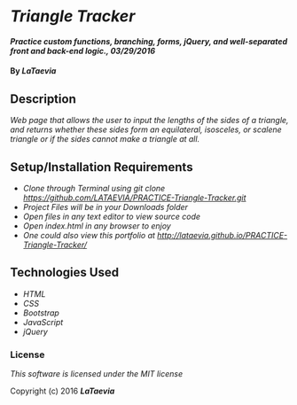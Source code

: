 # _Triangle Tracker_

#### _Practice custom functions, branching, forms, jQuery, and well-separated front and back-end logic., 03/29/2016_

#### By _**LaTaevia**_

## Description

_Web page that allows the user to input the lengths of the sides of a triangle, and returns whether these sides form an equilateral, isosceles, or scalene triangle or if the sides cannot make a triangle at all._

## Setup/Installation Requirements

* _Clone through Terminal using git clone https://github.com/LATAEVIA/PRACTICE-Triangle-Tracker.git_
* _Project Files will be in your Downloads folder_
* _Open files in any text editor to view source code_
* _Open index.html in any browser to enjoy_
* _One could also view this portfolio at http://lataevia.github.io/PRACTICE-Triangle-Tracker/_


## Technologies Used

* _HTML_
* _CSS_
* _Bootstrap_
* _JavaScript_
* _jQuery_

### License

*This software is licensed under the MIT license*

Copyright (c) 2016 **_LaTaevia_**
